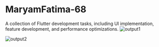 # MaryamFatima-68
A collection of Flutter development tasks, including UI implementation, feature development, and performance optimizations.
![output1](https://github.com/user-attachments/assets/b564a03e-d391-41c3-b7cf-f6921725051f)

![output2](https://github.com/user-attachments/assets/dd245e96-558f-4ba4-ae89-c9455c7d40ca)
